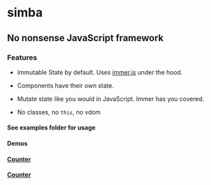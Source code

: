 # simba

## No nonsense JavaScript framework

### Features

* Immutable State by default. Uses [immer.js](https://github.com/mweststrate/immer) under the hood.

* Components have their own state.

* Mutate state like you would in JavaScript. Immer has you covered.

* No classes, no `this`, no vdom

#### See examples folder for usage

#### Demos

#### [Counter](https://santoshrajan.github.io/simba/examples/counter)

#### [Counter](https://santoshrajan.github.io/simba/examples/todo)
